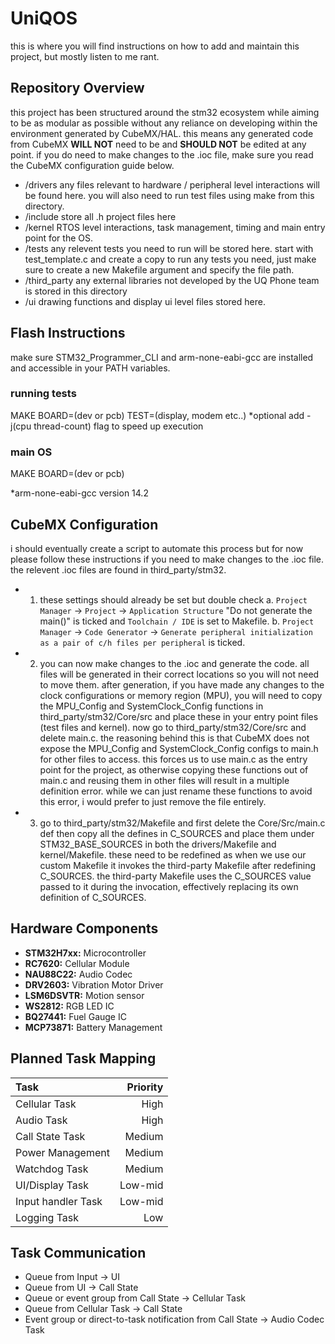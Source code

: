 # UniQOS

this is where you will find instructions on how to add and maintain this project, but mostly listen to me rant.

## Repository Overview
this project has been structured around the stm32 ecosystem while aiming to be as modular as possible without any reliance on developing within the environment generated by CubeMX/HAL. this means any generated code from CubeMX **WILL NOT** need to be and **SHOULD NOT** be edited at any point. if you do need to make changes to the .ioc file, make sure you read the CubeMX configuration guide below.

- /drivers
    any files relevant to hardware / peripheral level interactions will be found here. you will also need to run test files using make from this directory.
- /include
    store all .h project files here
- /kernel
    RTOS level interactions, task management, timing and main entry point for the OS.
- /tests
    any relevent tests you need to run will be stored here. start with test_template.c and create a copy to run any tests you need, just make sure to create a new Makefile argument and specify the file path.
- /third_party
    any external libraries not developed by the UQ Phone team is stored in this directory
- /ui
    drawing functions and display ui level files stored here.

## Flash Instructions
make sure STM32_Programmer_CLI and arm-none-eabi-gcc are installed and accessible in your PATH variables.

### running tests
MAKE BOARD=(dev or pcb) TEST=(display, modem etc..) 
*optional add -j(cpu thread-count) flag to speed up execution

### main OS
MAKE BOARD=(dev or pcb)

*arm-none-eabi-gcc version 14.2

## CubeMX Configuration
i should eventually create a script to automate this process but for now please follow these instructions if you need to make changes to the .ioc file. the relevent .ioc files are found in third_party/stm32.

- 1. these settings should already be set but double check 
        a. `Project Manager` -> `Project` -> `Application Structure` "Do not generate the main()" is ticked and `Toolchain / IDE` is set to Makefile.
        b. `Project Manager` -> `Code Generator` -> `Generate peripheral initialization as a pair of c/h files per peripheral` is ticked.

- 2. you can now make changes to the .ioc and generate the code. all files will be generated in their correct locations so you will not need to move them. after generation, if you have made any changes to the clock configurations or memory region (MPU), you will need to copy the MPU_Config and SystemClock_Config functions in third_party/stm32/Core/src and place these in your entry point files (test files and kernel). 
now go to third_party/stm32/Core/src and delete main.c. the reasoning behind this is that CubeMX does not expose the MPU_Config and SystemClock_Config configs to main.h for other files to access. this forces us to use main.c as the entry point for the project, as otherwise copying these functions out of main.c and reusing them in other files will result in a multiple definition error. while we can just rename these functions to avoid this error, i would prefer to just remove the file entirely.

- 3. go to third_party/stm32/Makefile and first delete the Core/Src/main.c def then copy all the defines in C_SOURCES and place them under STM32_BASE_SOURCES in both the drivers/Makefile and kernel/Makefile. these need to be redefined as when we use our custom Makefile it invokes the third-party Makefile after redefining C_SOURCES. the third-party Makefile uses the C_SOURCES value passed to it during the invocation, effectively replacing its own definition of C_SOURCES. 


## Hardware Components

- **STM32H7xx:** Microcontroller
- **RC7620:** Cellular Module
- **NAU88C22:** Audio Codec
- **DRV2603:** Vibration Motor Driver
- **LSM6DSVTR:** Motion sensor
- **WS2812:** RGB LED IC
- **BQ27441:** Fuel Gauge IC
- **MCP73871:** Battery Management


## Planned Task Mapping

| Task               | Priority |
| :----------------- | -------: |
| Cellular Task      |     High |
| Audio Task         |     High |
| Call State Task    |   Medium |
| Power Management   |   Medium |
| Watchdog Task      |   Medium |
| UI/Display Task    |  Low-mid |
| Input handler Task |  Low-mid |
| Logging Task       |      Low |

## Task Communication

- Queue from Input → UI
- Queue from UI → Call State
- Queue or event group from Call State → Cellular Task
- Queue from Cellular Task → Call State
- Event group or direct-to-task notification from Call State → Audio Codec Task


